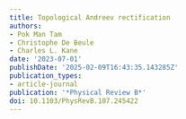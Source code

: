 ```yaml
---
title: Topological Andreev rectification
authors:
- Pok Man Tam
- Christophe De Beule
- Charles L. Kane
date: '2023-07-01'
publishDate: '2025-02-09T16:43:35.143285Z'
publication_types:
- article-journal
publication: '*Physical Review B*'
doi: 10.1103/PhysRevB.107.245422
---
```

